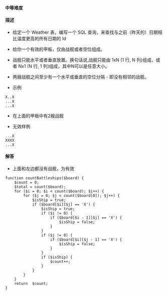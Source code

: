 #### 中等难度

#### 描述
- 给定一个 Weather 表，编写一个 SQL 查询，来查找与之前（昨天的）日期相比温度更高的所有日期的 Id

- 给你一个有效的甲板，仅由战舰或者空位组成。
- 战舰只能水平或者垂直放置。换句话说,战舰只能由 1xN (1 行, N 列)组成，或者 Nx1 (N 行, 1 列)组成，其中N可以是任意大小。
- 两艘战舰之间至少有一个水平或垂直的空位分隔 - 即没有相邻的战舰。


- 示例

```shell script
X..X
...X
...X
```
- 在上面的甲板中有2艘战舰

- 无效样例
```shell script
...X
XXXX
...X
```

#### 解答
- 上面和左边都没有战舰，为有效
```shell php
function countBattleships($board) {
    $count = 0;
    $total = count($board);
    for ($i = 0; $i < count($board); $i++) {
        for ($j = 0; $j < count($board[0]); $j++) {
            $isShip = true;
            if ($board[$i][$j] == 'X') {
                $isShip = true;
                if ($i != 0) {
                    if ($board[$i - 1][$j] == 'X') {
                        $isShip = false;
                    }
                }
                if ($j != 0) {
                    if ($board[$i][$j - 1] == 'X') {
                        $isShip = false;
                    }
                }
                if ($isShip) {
                    $count++;
                }
            }
        }
    }
    return  $count;
}

```